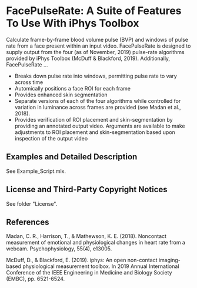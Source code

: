 # FacePulseRate: A Suite of Features To Use With iPhys Toolbox

Calculate frame-by-frame blood volume pulse (BVP) and windows of pulse rate from a face present within an input video. FacePulseRate is designed to supply output from the four (as of November, 2019) pulse-rate algorithms provided by iPhys Toolbox (McDuff & Blackford, 2019). Additionally, FacePulseRate ...

- Breaks down pulse rate into windows, permitting pulse rate to vary across time
- Automically positions a face ROI for each frame
- Provides enhanced skin segmentation
- Separate versions of each of the four algorithms while controlled for variation in luminance across frames are provided (see Madan et al., 2018). 
- Provides verification of ROI placement and skin-segmentation by providing an annotated output video. Arguments are available to make adjustments to ROI placement and skin-segmentation based upon inspection of the output video

## Examples and Detailed Description ##

See Example_Script.mlx.

## License and Third-Party Copyright Notices ##

See folder "License".

## References ##

Madan, C. R., Harrison, T., & Mathewson, K. E. (2018). Noncontact measurement of emotional and physiological changes in heart rate from a webcam. Psychophysiology, 55(4), e13005.        

McDuff, D., & Blackford, E. (2019). iphys: An open non-contact imaging-based physiological measurement toolbox. In 2019 Annual International Conference of the IEEE Engineering in Medicine and Biology Society (EMBC), pp. 6521-6524. 
